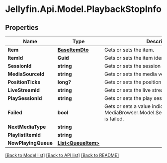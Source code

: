 
# Jellyfin.Api.Model.PlaybackStopInfo

## Properties

Name | Type | Description | Notes
------------ | ------------- | ------------- | -------------
**Item** | [**BaseItemDto**](BaseItemDto.md) | Gets or sets the item. | [optional] 
**ItemId** | **Guid** | Gets or sets the item identifier. | [optional] 
**SessionId** | **string** | Gets or sets the session id. | [optional] 
**MediaSourceId** | **string** | Gets or sets the media version identifier. | [optional] 
**PositionTicks** | **long?** | Gets or sets the position ticks. | [optional] 
**LiveStreamId** | **string** | Gets or sets the live stream identifier. | [optional] 
**PlaySessionId** | **string** | Gets or sets the play session identifier. | [optional] 
**Failed** | **bool** | Gets or sets a value indicating whether this MediaBrowser.Model.Session.PlaybackStopInfo is failed. | [optional] 
**NextMediaType** | **string** |  | [optional] 
**PlaylistItemId** | **string** |  | [optional] 
**NowPlayingQueue** | [**List&lt;QueueItem&gt;**](QueueItem.md) |  | [optional] 

[[Back to Model list]](../README.md#documentation-for-models)
[[Back to API list]](../README.md#documentation-for-api-endpoints)
[[Back to README]](../README.md)

